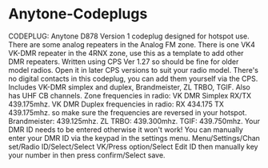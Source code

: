 # Anytone-Codeplugs
CODEPLUG: Anytone D878 Version 1 codeplug designed for hotspot use. 
There are some analog repeaters in the Analog FM zone. 
There is one VK4 VK-DMR repeater in the 4RNX zone, use this as a template to add other DMR repeaters.
Written using CPS Ver 1.27 so should be fine for older model radios.
Open it in later CPS versions to suit your radio model.
There's no digital contacts in this codeplug, you can add them yourself via the CPS.
Includes VK-DMR simplex and duplex, Brandmeister, ZL TRBO, TGIF.
Also has UHF CB channels.
Zone frequencies in radio: 
VK DMR Simplex RX/TX 439.175mhz. 
VK DMR Duplex frequencies in radio: RX 434.175 TX 439.175mhz. 
so make sure the frequencies are reversed in your hotspot. 
Brandmeister: 439.125mhz.
ZL TRBO: 439.300mhz.
TGIF: 439.750mhz.
Your DMR ID needs to be entered otherwise it won't work! 
You can manually enter your DMR ID via the keypad in the settings menu. 
Menu/Settings/Chan set/Radio ID/Select/Select VK/Press option/Select Edit ID then manually key your number in then press confirm/Select save. 
